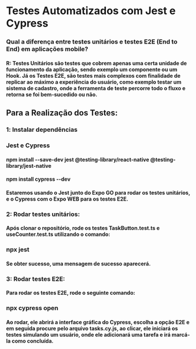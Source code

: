 # Testes Automatizados com Jest e Cypress

### Qual a diferença entre testes unitários e testes E2E (End to End) em aplicações mobile? 
#### R: Testes Unitários são testes que cobrem apenas uma certa unidade de funcionamento da aplicação, sendo exemplo um componente ou um Hook. Já os Testes E2E, são testes mais complexos com finalidade de replicar ao máximo a experiência do usuário, como exemplo testar um sistema de cadastro, onde a ferramenta de teste percorre todo o fluxo e retorna se foi bem-sucedido ou não.  

## Para a Realização dos Testes:

### 1️: Instalar dependências
### Jest e Cypress

#### npm install --save-dev jest @testing-library/react-native @testing-library/jest-native
#### npm install cypress --dev

#### Estaremos usando o Jest junto do Expo GO para rodar os testes unitários, e o Cypress com o Expo WEB para os testes E2E.

### 2: Rodar testes unitários:
#### Após clonar o repositório, rode os testes TaskButton.test.ts e useCounter.test.ts utilizando o comando:
### npx jest
#### Se obter sucesso, uma mensagem de sucesso aparecerá.

### 3: Rodar testes E2E:
#### Para rodar os testes E2E, rode o seguinte comando:
### npx cypress open
#### Ao rodar, ele abrirá a interface gráfica do Cypress, escolha a opção E2E e em seguida procure pelo arquivo tasks.cy.js, ao clicar, ele iniciará os testes simulando um usuário, onde ele adicionará uma tarefa e irá marcá-la como concluída.
